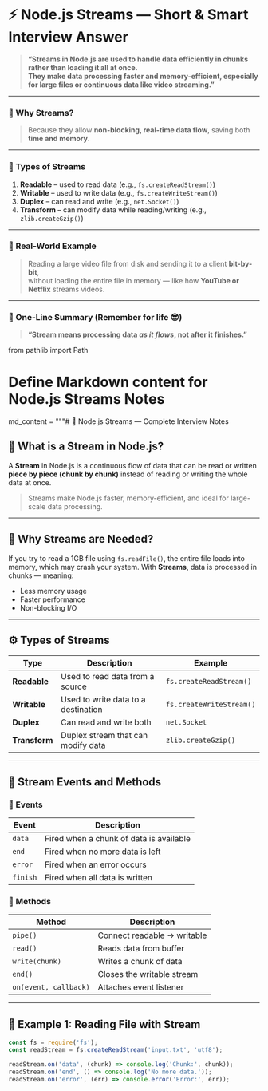 # ⚡ Node.js Streams — Short & Smart Interview Answer

> **“Streams in Node.js are used to handle data efficiently in chunks rather than loading it all at once.  
> They make data processing faster and memory-efficient, especially for large files or continuous data like video streaming.”**

---

### 🔹 Why Streams?

> Because they allow **non-blocking, real-time data flow**, saving both **time and memory**.

---

### 🔹 Types of Streams

1. **Readable** – used to read data (e.g., `fs.createReadStream()`)
2. **Writable** – used to write data (e.g., `fs.createWriteStream()`)
3. **Duplex** – can read and write (e.g., `net.Socket()`)
4. **Transform** – can modify data while reading/writing (e.g., `zlib.createGzip()`)

---

### 🔹 Real-World Example

> Reading a large video file from disk and sending it to a client **bit-by-bit**,  
> without loading the entire file in memory — like how **YouTube or Netflix** streams videos.

---

### 🔹 One-Line Summary (Remember for life 😎)

> **“Stream means processing data _as it flows_, not after it finishes.”**

from pathlib import Path

# Define Markdown content for Node.js Streams Notes
md_content = """# 🌊 Node.js Streams — Complete Interview Notes

## 📘 What is a Stream in Node.js?
A **Stream** in Node.js is a continuous flow of data that can be read or written **piece by piece (chunk by chunk)** instead of reading or writing the whole data at once.

> Streams make Node.js faster, memory-efficient, and ideal for large-scale data processing.

---

## 🧠 Why Streams are Needed?
If you try to read a 1GB file using `fs.readFile()`, the entire file loads into memory, which may crash your system.
With **Streams**, data is processed in chunks — meaning:
- Less memory usage
- Faster performance
- Non-blocking I/O

---

## ⚙️ Types of Streams

| Type | Description | Example |
|------|--------------|----------|
| **Readable** | Used to read data from a source | `fs.createReadStream()` |
| **Writable** | Used to write data to a destination | `fs.createWriteStream()` |
| **Duplex** | Can read and write both | `net.Socket` |
| **Transform** | Duplex stream that can modify data | `zlib.createGzip()` |

---

## 🧩 Stream Events and Methods

### 🔹 Events
| Event | Description |
|--------|--------------|
| `data` | Fired when a chunk of data is available |
| `end` | Fired when no more data is left |
| `error` | Fired when an error occurs |
| `finish` | Fired when all data is written |

### 🔹 Methods
| Method | Description |
|--------|--------------|
| `pipe()` | Connect readable → writable |
| `read()` | Reads data from buffer |
| `write(chunk)` | Writes a chunk of data |
| `end()` | Closes the writable stream |
| `on(event, callback)` | Attaches event listener |

---

## 🧱 Example 1: Reading File with Stream

```js
const fs = require('fs');
const readStream = fs.createReadStream('input.txt', 'utf8');

readStream.on('data', (chunk) => console.log('Chunk:', chunk));
readStream.on('end', () => console.log('No more data.'));
readStream.on('error', (err) => console.error('Error:', err));
